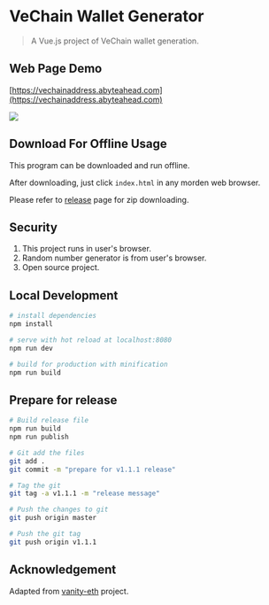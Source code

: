 # VeChain Wallet Generator

> A Vue.js project of VeChain wallet generation.

## Web Page Demo
[https://vechainaddress.abyteahead.com](https://vechainaddress.abyteahead.com)

<img src="./interface.jpg" style="max-width:500px;"/>

## Download For Offline Usage
This program can be downloaded and run offline. 

After downloading, just click `index.html` in any morden web browser.

Please refer to [release](https://github.com/laalaguer/VeChain-Address/releases) page for zip downloading.

## Security
1. This project runs in user's browser.
2. Random number generator is from user's browser.
3. Open source project.

## Local Development

``` bash
# install dependencies
npm install

# serve with hot reload at localhost:8080
npm run dev

# build for production with minification
npm run build
```

## Prepare for release
```bash
# Build release file
npm run build
npm run publish

# Git add the files
git add .
git commit -m "prepare for v1.1.1 release"

# Tag the git
git tag -a v1.1.1 -m "release message"

# Push the changes to git
git push origin master

# Push the git tag
git push origin v1.1.1
```

## Acknowledgement
Adapted from [vanity-eth](https://github.com/bokub/vanity-eth) project.
